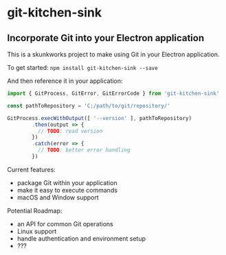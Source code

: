 # git-kitchen-sink
## Incorporate Git into your Electron application

This is a skunkworks project to make using Git in your Electron application.

To get started: `npm install git-kitchen-sink --save`

And then reference it in your application:

```js
import { GitProcess, GitError, GitErrorCode } from 'git-kitchen-sink'

const pathToRepository = 'C:/path/to/git/repository/'

GitProcess.execWithOutput([ '--version' ], pathToRepository)
        .then(output => {
          // TODO: read version
        })
        .catch(error => {
          // TODO: better error handling
        })
```

Current features:

 - package Git within your application
 - make it easy to execute commands
 - macOS and Window support

Potential Roadmap:

 - an API for common Git operations
 - Linux support
 - handle authentication and environment setup
 - ???
